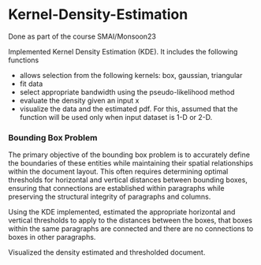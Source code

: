 # Kernel-Density-Estimation

Done as part of the course SMAI/Monsoon23

Implemented Kernel Density Estimation (KDE). It includes the following functions

- allows selection from the following kernels: box, gaussian, triangular
- fit data
- select appropriate bandwidth using the pseudo-likelihood method
- evaluate the density given an input x
- visualize the data and the estimated pdf. For this, assumed that the function will be used only when input dataset is 1-D or 2-D.

### Bounding Box Problem

The primary objective of the bounding box problem is to accurately define the boundaries of these entities while maintaining their spatial relationships within the document layout. This often requires determining optimal thresholds for horizontal and vertical distances between bounding boxes, ensuring that connections are established within paragraphs while preserving the structural integrity of paragraphs and columns. 

Using the KDE implemented, estimated the appropriate horizontal and vertical thresholds to apply to the distances between the boxes, that boxes within the same paragraphs are connected and there are no connections to boxes in other paragraphs.

Visualized the density estimated and thresholded document.
